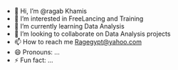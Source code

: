 - 👋 Hi, I’m @ragab Khamis
- 👀 I’m interested in FreeLancing and Training
- 🌱 I’m currently learning Data Analysis 
- 💞️ I’m looking to collaborate on Data Analysis projects
- 📫 How to reach me Ragegypt@yahoo.com
- 😄 Pronouns: ...
- ⚡ Fun fact: ...

<!---
ragegypt/ragegypt is a ✨ special ✨ repository because its `README.md` (this file) appears on your GitHub profile.
You can click the Preview link to take a look at your changes.
--->
